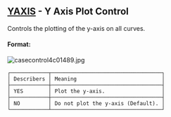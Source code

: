 ## [YAXIS](https://nexus.hexagon.com/documentationcenter/bundle/MSC_Nastran_2022.4/page/Nastran_Combined_Book/qrg/casecontrol4c/TOC.YAXIS.xhtml) - Y Axis Plot Control

Controls the plotting of the y-axis on all curves.

#### Format:

![casecontrol4c01489.jpg](https://help-be.hexagonmi.com/bundle/MSC_Nastran_2022.4/page/Nastran_Combined_Book/qrg/casecontrol4c/../../../assets/casecontrol4c01489.jpg?_LANG=enus)  

```text
┌────────────┬───────────────────────────────────┐
│ Describers │ Meaning                           │
├────────────┼───────────────────────────────────┤
│ YES        │ Plot the y-axis.                  │
├────────────┼───────────────────────────────────┤
│ NO         │ Do not plot the y-axis (Default). │
└────────────┴───────────────────────────────────┘
```
